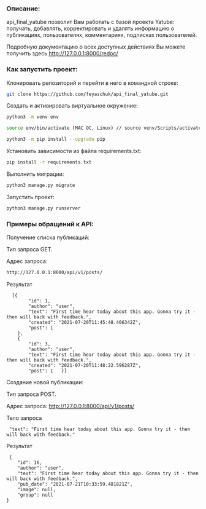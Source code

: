 ### Описание:

api_final_yatube позволит Вам работать с базой проекта Yatube: 
получать, добавлять, корректировать и удалять информацию о публикациях, пользователях, комментариях, подписках пользователей. 

Подробную документацию о всех доступных действиях Вы можете получить здесь http://127.0.0.1:8000/redoc/


### Как запустить проект:

Клонировать репозиторий и перейти в него в командной строке:

```bash
git clone https://github.com/feyaschuk/api_final_yatube.git
```

Cоздать и активировать виртуальное окружение:

```bash
python3 -m venv env
```

```bash
source env/bin/activate (MAC OC, Linux) // source venv/Scripts/activate (Windows)
```

```bash
python3 -m pip install --upgrade pip
```

Установить зависимости из файла requirements.txt:

```bash
pip install -r requirements.txt
```

Выполнить миграции:

```bash
python3 manage.py migrate
```

Запустить проект:

```bash
python3 manage.py runserver
```


### Примеры обращений к API:

Получение списка публикаций: 


Тип запроса GET. 


Адрес запроса: 
```bash
http://127.0.0.1:8000/api/v1/posts/
```

Результат

```
  [{
        "id": 1,
        "author": "user",
        "text": "First time hear today about this app. Gonna try it - then will back with feedback.",
        "created": "2021-07-20T11:45:48.406342Z",
        "post": 1
    },
    {
        "id": 3,
        "author": "user",
        "text": "First time hear today about this app. Gonna try it - then will back with feedback.",
        "created": "2021-07-20T11:48:22.596287Z",
        "post": 1   }]
```
Создание новой публикации: 


Тип запроса POST. 


Адрес запроса: http://127.0.0.1:8000/api/v1/posts/

Тело запроса

```
 "text": "First time hear today about this app. Gonna try it - then will back with feedback."
```

Результат

```
 {
    "id": 16,
    "author": "user",
    "text": "First time hear today about this app. Gonna try it - then will back with feedback.",
    "pub_date": "2021-07-21T10:33:59.481821Z",
    "image": null,
    "group": null
}
```
